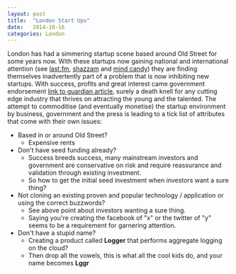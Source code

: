 ```yaml
---
layout: post
title:  "London Start Ups"
date:   2014-10-16
categories: London 
---
```

London has had a simmering startup scene based around Old Street for some years now. With these startups now gaining national and international attention (see [last.fm][last.fm], [shazzam][shazzam] and [mind candy][mindcandy]) they are finding themselves inadvertently part of a problem that is now inhibiting new startups. With success, profits and great interest came government endorsement [link to guardian article][oldstreetwoes], surely a death knell for any cutting edge industry that thrives on attracting the young and the talented. The attempt to commoditise (and eventually monetise) the startup environment by business, government and the press is leading to a tick list of attributes that come with their own issues:

* Based in or around Old Street? 
	* Expensive rents
* Don't have seed funding already?
	* Success breeds success, many mainstream investors and government are conservative on risk and require reassurance and validation through existing investment.
	* So how to get the initial seed investment when investors want a sure thing?
* Not cloning an existing proven and popular technology / application or using the correct buzzwords?
	* See above point about investors wanting a sure thing.
	* Saying you're creating the facebook of "x" or the twitter of "y" seems to be a requirement for garnering attention. 
* Don't have a stupid name?
	* Creating a product called **Logger** that performs aggregate logging on the cloud?
	* Then drop all the vowels, this is what all the cool kids do, and your name becomes **Lggr** 

[shazzam]:			http://www.shazzam.co.uk
[last.fm]:			http://lastfm.co.uk
[mindcandy]:		http://www.mindcandy.co.uk
[oldstreetwoes]:	https://www.theguardian.co.uk